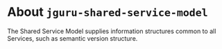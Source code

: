 # About `jguru-shared-service-model`

The Shared Service Model supplies information structures common to 
all Services, such as semantic version structure.
